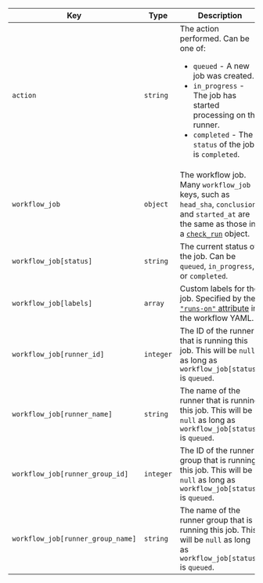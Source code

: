 Key | Type | Description
----|------|-------------
`action`|`string` | The action performed. Can be one of: <ul><li> `queued` - A new job was created.</li><li> `in_progress` - The job has started processing on the runner.</li><li> `completed` - The `status` of the job is `completed`.</li></ul>
`workflow_job`|`object`| The workflow job. Many `workflow_job` keys, such as `head_sha`, `conclusion`, and `started_at` are the same as those in a [`check_run`](#check_run) object.
`workflow_job[status]`|`string`| The current status of the job. Can be `queued`, `in_progress`, or `completed`.
`workflow_job[labels]`|`array`| Custom labels for the job. Specified by the [`"runs-on"` attribute](/actions/reference/workflow-syntax-for-github-actions#jobsjob_idruns-on) in the workflow YAML.
`workflow_job[runner_id]`|`integer`| The ID of the runner that is running this job. This will be `null` as long as `workflow_job[status]` is `queued`.
`workflow_job[runner_name]`|`string`| The name of the runner that is running this job. This will be `null` as long as `workflow_job[status]` is `queued`.
`workflow_job[runner_group_id]`|`integer`| The ID of the runner group that is running this job. This will be `null` as long as `workflow_job[status]` is `queued`.
`workflow_job[runner_group_name]`|`string`| The name of the runner group that is running this job. This will be `null` as long as `workflow_job[status]` is `queued`.
